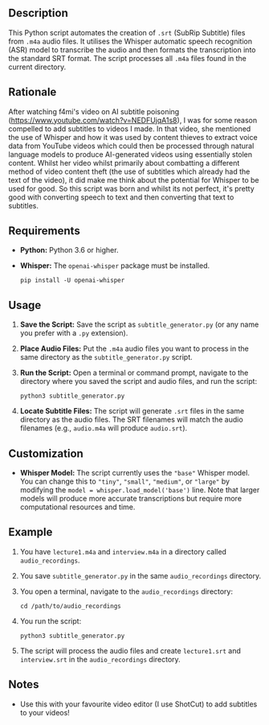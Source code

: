 
## Description

This Python script automates the creation of `.srt` (SubRip Subtitle) files from `.m4a` audio files. It utilises the Whisper automatic speech recognition (ASR) model to transcribe the audio and then formats the transcription into the standard SRT format. The script processes all `.m4a` files found in the current directory.

## Rationale

After watching f4mi's video on AI subtitle poisoning (https://www.youtube.com/watch?v=NEDFUjqA1s8), I was for some reason compelled to add subtitles to videos I made. In that video, she mentioned the use of Whisper and how it was used by content thieves to extract voice data from YouTube videos which could then be processed through natural language models to produce AI-generated videos using essentially stolen content. Whilst her video whilst primarily about combatting a different method of video content theft (the use of subtitles which already had the text of the video), it did make me think about the potential for Whisper to be used for good. So this script was born and whilst its not perfect, it's pretty good with converting speech to text and then converting that text to subtitles.

## Requirements

*   **Python:** Python 3.6 or higher.
*   **Whisper:** The `openai-whisper` package must be installed.

    ```
    pip install -U openai-whisper
    ```

## Usage

1.  **Save the Script:** Save the script as `subtitle_generator.py` (or any name you prefer with a `.py` extension).

2.  **Place Audio Files:** Put the `.m4a` audio files you want to process in the same directory as the `subtitle_generator.py` script.

3.  **Run the Script:** Open a terminal or command prompt, navigate to the directory where you saved the script and audio files, and run the script:

    ```
    python3 subtitle_generator.py
    ```

4.  **Locate Subtitle Files:** The script will generate `.srt` files in the same directory as the audio files. The SRT filenames will match the audio filenames (e.g., `audio.m4a` will produce `audio.srt`).

## Customization

*   **Whisper Model:** The script currently uses the `"base"` Whisper model. You can change this to `"tiny"`, `"small"`, `"medium"`, or `"large"` by modifying the `model = whisper.load_model('base')` line. Note that larger models will produce more accurate transcriptions but require more computational resources and time.

## Example

1.  You have `lecture1.m4a` and `interview.m4a` in a directory called `audio_recordings`.
2.  You save `subtitle_generator.py` in the same `audio_recordings` directory.
3.  You open a terminal, navigate to the `audio_recordings` directory:

    ```
    cd /path/to/audio_recordings
    ```

4.  You run the script:

    ```
    python3 subtitle_generator.py
    ```

5.  The script will process the audio files and create `lecture1.srt` and `interview.srt` in the `audio_recordings` directory.

## Notes

*   Use this with your favourite video editor (I use ShotCut) to add subtitles to your videos!
